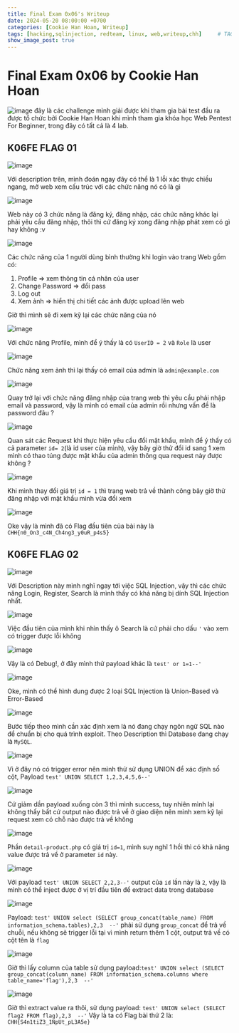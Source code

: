 ```yaml
---
title: Final Exam 0x06's Writeup
date: 2024-05-20 08:00:00 +0700
categories: [Cookie Han Hoan, Writeup]
tags: [hacking,sqlinjection, redteam, linux, web,writeup,chh]     # TAG names should always be lowercase
show_image_post: true
---
```

# Final Exam 0x06 by Cookie Han Hoan

![image](/assets/img/Writeup-Cookie-Han-Hoan-img/image.png)
 đây là các challenge mình giải được khi tham gia bài test đầu ra được tổ chức bởi Cookie Han Hoan khi mình tham gia khóa học Web Pentest For Beginner, trong đây có tất cả là 4 lab. 
 ## K06FE FLAG 01
 ![image](/assets/img/Writeup-Cookie-Han-Hoan-img/1.png)

Với description trên, mình đoán ngay đây có thể là 1 lỗi xác thực chiều ngang, mở web xem cấu trúc với các chức năng nó có là gì

![image](/assets/img/Writeup-Cookie-Han-Hoan-img/2.png)

Web này có 3 chức năng là đăng ký, đăng nhập, các chức năng khác lại phải yêu cầu đăng nhập, thôi thì cứ đăng ký xong đăng nhập phát xem có gì hay không :v 

![image](/assets/img/Writeup-Cookie-Han-Hoan-img/3.png)

Các chức năng của 1 người dùng bình thường khi login vào trang Web gồm có:
1. Profile => xem thông tin cá nhân của user 
2. Change Password => đổi pass
3. Log out 
4. Xem ảnh => hiển thị chi tiết các ảnh được upload lên web

Giờ thì mình sẽ đi xem kỹ lại các chức năng của nó

![image](/assets/img/Writeup-Cookie-Han-Hoan-img/4.png)

Với chức năng Profile, mình để ý thấy là có `UserID = 2` và `Role` là user

![image](/assets/img/Writeup-Cookie-Han-Hoan-img/5.png)

Chức năng xem ảnh thì lại thấy có email của admin là `admin@example.com`

![image](/assets/img/Writeup-Cookie-Han-Hoan-img/6.png)

Quay trở lại với chức năng đăng nhập của trang web thì yêu cầu phải nhập email và password, vậy là mình có email của admin rồi nhưng vấn đề là password đâu ?

![image](/assets/img/Writeup-Cookie-Han-Hoan-img/7.png)

Quan sát các Request khi thực hiện yêu cầu đổi mật khẩu, mình để ý thấy có cả parameter `id= 2`(là id user của mình), vậy bây giờ thử đổi id sang 1 xem mình có thao túng được mật khẩu của admin thông qua request này được không ?

![image](/assets/img/Writeup-Cookie-Han-Hoan-img/8.png)

Khi mình thay đổi giá trị `id = 1` thì trang web trả về thành công bây giờ thử đăng nhập với mật khẩu mình vừa đổi xem

![image](/assets/img/Writeup-Cookie-Han-Hoan-img/9.png)

Oke vậy là mình đã có Flag đầu tiên của bài này là `CHH{n0_On3_c4N_Ch4ng3_y0uR_p4s5}`
## K06FE FLAG 02
![image](/assets/img/Writeup-Cookie-Han-Hoan-img/10.png)

Với Description này mình nghĩ ngay tới việc SQL Injection, vậy thì các chức năng Login, Register, Search là mình thấy có khả năng bị dính SQL Injection nhất.

![image](/assets/img/Writeup-Cookie-Han-Hoan-img/11.png)

Việc đầu tiên của mình khi nhìn thấy ô Search là cứ phải cho dấu `'` vào xem có trigger được lỗi không

![image](/assets/img/Writeup-Cookie-Han-Hoan-img/20.png)

Vậy là có Debug!, ở đây mình thử payload khác là `test' or 1=1--'`

![image](/assets/img/Writeup-Cookie-Han-Hoan-img/12.png)

Oke, mình có thể hình dung được 2 loại SQL Injection là Union-Based và Error-Based 

![image](/assets/img/Writeup-Cookie-Han-Hoan-img/13.png)

Bước tiếp theo mình cần xác định xem là nó đang chạy ngôn ngữ SQL nào để chuẩn bị cho quá trình exploit. Theo Description thì Database đang chạy là `MySQL`.

![image](/assets/img/Writeup-Cookie-Han-Hoan-img/21.png)

Vì ở đây nó có trigger error nên mình thử sử dụng UNION để xác định số cột, Payload `test' UNION SELECT 1,2,3,4,5,6--'`

![image](/assets/img/Writeup-Cookie-Han-Hoan-img/14.png)

Cứ giảm dần payload xuống còn 3 thì mình success, tuy nhiên mình lại không thấy bất cứ output nào được trả về ở giao diện nên mình xem kỹ lại request xem có chỗ nào được trả về không

![image](/assets/img/Writeup-Cookie-Han-Hoan-img/15.png)

Phần `detail-product.php` có giá trị `id=1`, mình suy nghĩ 1 hồi thì có khả năng value được trả về ở parameter `id` này.

![image](/assets/img/Writeup-Cookie-Han-Hoan-img/16.png)

Với payload `test' UNION SELECT 2,2,3--'` output của `id` lần này là `2`, vậy là mình có thể inject được ở vị trí đầu tiên để extract data trong database

![image](/assets/img/Writeup-Cookie-Han-Hoan-img/17.png)

Payload: `test' UNION select (SELECT group_concat(table_name) FROM information_schema.tables),2,3  --'` phải sử dụng `group_concat` để trả về chuỗi, nếu không sẽ trigger lỗi tại vì mình return thêm 1 cột, output trả về có cột tên là `flag`

![image](/assets/img/Writeup-Cookie-Han-Hoan-img/18.png)

Giờ thì lấy column của table sử dụng payload:`test' UNION select (SELECT group_concat(column_name) FROM information_schema.columns where table_name='flag'),2,3  --'`

![image](/assets/img/Writeup-Cookie-Han-Hoan-img/19.png)

Giờ thì extract value ra thôi, sử dụng payload: `test' UNION select (SELECT flag2 FROM flag),2,3  --'`
Vậy là ta có Flag bài thứ 2 là: `CHH{S4n1tiZ3_1NpUt_pL3A5e}`
